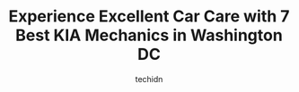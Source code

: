 ---
layout: ampstory
image: https://images.unsplash.com/photo-1632495288245-811aa76d8a32?ixlib=rb-4.0.3&ixid=MnwxMjA3fDB8MHxwaG90by1wYWdlfHx8fGVufDB8fHx8&auto=format&fit=crop&w=640&h=853&q=80
author: techidn
featured: false
description: Searching for the finest KIA Mechanic in Washington DC , USA? Look no further than the 7 best KIA Mechanic in the area, where youll find a team of highly qualified professionals ready to ha
title: Experience Excellent Car Care with 7 Best KIA Mechanics in Washington DC
cover:
   title: Experience Excellent Car Care with 7 Best KIA Mechanics in Washington DC
   subtitle: Rickpate
   background: https://images.unsplash.com/photo-1632495288245-811aa76d8a32?ixlib=rb-4.0.3&ixid=MnwxMjA3fDB8MHxwaG90by1wYWdlfHx8fGVufDB8fHx8&auto=format&fit=crop&w=640&h=853&q=80

pages: 
 - layout: thirds
   top: <h1>#1 Hersons Kia</h1>
   bottom: "<p>Last night was the best car buying experience I have had in my lifetime.  Kevin & Edwin were professional, knowledgeable and patient.  I was in and out of the dealership </p>"
   background: https://www.knot35.com/toplist/wp-content/uploads/2023/06/best-kia-mechanic-1-in-washington-dc-1685838561.jpeg
   backgroundblur: true
 - layout: thirds
   top: <h1>#2 Far East Motors</h1>
   bottom: "<p>963 Selim Rd, Silver Spring, MD 20910, United States</p>"
   background: https://www.knot35.com/toplist/wp-content/uploads/2023/06/best-kia-mechanic-2-in-washington-dc-1685838561.jpeg
   cta:
      link: https://www.knot35.com/toplist/experience-excellent-car-care-with-7-best-kia-mechanics-in-washington-dc/
      text: Experience Excellent Car Care with 7 Best KIA Mechanics in Washington DC
 - layout: thirds
   top: <h1>#3 DARCARS Kia of Temple Hills</h1>
   bottom: "<p>4700 Branch Ave, Temple Hills, MD 20748, United States</p>"
   background: https://www.knot35.com/toplist/wp-content/uploads/2023/06/best-kia-mechanic-3-in-washington-dc-1685838562.jpeg
   cta:
      link: https://www.knot35.com/toplist/experience-excellent-car-care-with-7-best-kia-mechanics-in-washington-dc/
      text: Experience Excellent Car Care with 7 Best KIA Mechanics in Washington DC
 - layout: thirds
   top: <h1>#4 Georgetown Auto Service</h1>
   bottom: "<p>418 E Raymond Ave, Alexandria, VA 22301, United States</p>"
   background: https://images.unsplash.com/photo-1518640467707-6811f4a6ab73?ixlib=rb-4.0.3&ixid=MnwxMjA3fDB8MHxwaG90by1wYWdlfHx8fGVufDB8fHx8&auto=format&fit=crop&w=640&h=853&q=80
   cta:
      link: https://www.knot35.com/toplist/experience-excellent-car-care-with-7-best-kia-mechanics-in-washington-dc/
      text: Experience Excellent Car Care with 7 Best KIA Mechanics in Washington DC
 - layout: thirds
   top: <h1>#5 Ben Nielsens 10th Street Automotive</h1>
   bottom: "<p>518 10th St NE, Washington, DC 20002, United States</p>"
   background: https://images.unsplash.com/photo-1488554378835-f7acf46e6c98?ixlib=rb-4.0.3&ixid=MnwxMjA3fDB8MHxwaG90by1wYWdlfHx8fGVufDB8fHx8&auto=format&fit=crop&w=640&h=853&q=80
   cta:
      link: https://www.knot35.com/toplist/experience-excellent-car-care-with-7-best-kia-mechanics-in-washington-dc/
      text: Experience Excellent Car Care with 7 Best KIA Mechanics in Washington DC
 - layout: thirds
   top: <h1>#6 Capitol Hill Auto Service</h1>
   bottom: "<p>615 Independence Ave SE, Washington, DC 20003, United States</p>"
   background: https://images.unsplash.com/photo-1527067829737-402993088e6b?ixlib=rb-4.0.3&ixid=MnwxMjA3fDB8MHxwaG90by1wYWdlfHx8fGVufDB8fHx8&auto=format&fit=crop&w=640&h=853&q=80
   cta:
      link: https://www.knot35.com/toplist/experience-excellent-car-care-with-7-best-kia-mechanics-in-washington-dc/
      text: Experience Excellent Car Care with 7 Best KIA Mechanics in Washington DC
 - layout: thirds
   top: <h1>#7 DP Auto Service</h1>
   bottom: "<p>4940 Connecticut Ave NW, Washington, DC 20008, United States</p>"
   background: https://images.unsplash.com/photo-1567360425618-1594206637d2?ixlib=rb-4.0.3&ixid=MnwxMjA3fDB8MHxwaG90by1wYWdlfHx8fGVufDB8fHx8&auto=format&fit=crop&w=640&h=853&q=80
   cta:
      link: https://www.knot35.com/toplist/experience-excellent-car-care-with-7-best-kia-mechanics-in-washington-dc/
      text: Experience Excellent Car Care with 7 Best KIA Mechanics in Washington DC
 - layout: thirds
   middle: Continue reading...
   background: https://images.unsplash.com/photo-1547366785-564103df7e13?ixlib=rb-4.0.3&ixid=MnwxMjA3fDB8MHxwaG90by1wYWdlfHx8fGVufDB8fHx8&auto=format&fit=crop&w=640&h=853&q=80
   cta:
      link: https://www.knot35.com/toplist/experience-excellent-car-care-with-7-best-kia-mechanics-in-washington-dc/
      text: Experience Excellent Car Care with 7 Best KIA Mechanics in Washington DC
      
---